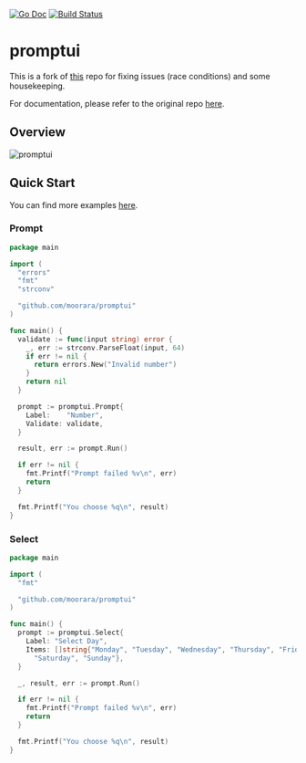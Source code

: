 [![Go Doc][godoc-image]][godoc-url]
[![Build Status][workflow-image]][workflow-url]

# promptui

This is a fork of [this](https://github.com/manifoldco/promptui) repo
for fixing issues (race conditions) and some housekeeping.

For documentation, please refer to the original repo [here](https://github.com/manifoldco/promptui).

## Overview

![promptui](https://media.giphy.com/media/xUNda0Ngb5qsogLsBi/giphy.gif)

## Quick Start

You can find more examples [here](./example).

### Prompt

```go
package main

import (
  "errors"
  "fmt"
  "strconv"

  "github.com/moorara/promptui"
)

func main() {
  validate := func(input string) error {
    _, err := strconv.ParseFloat(input, 64)
    if err != nil {
      return errors.New("Invalid number")
    }
    return nil
  }

  prompt := promptui.Prompt{
    Label:    "Number",
    Validate: validate,
  }

  result, err := prompt.Run()

  if err != nil {
    fmt.Printf("Prompt failed %v\n", err)
    return
  }

  fmt.Printf("You choose %q\n", result)
}
```

### Select

```go
package main

import (
  "fmt"

  "github.com/moorara/promptui"
)

func main() {
  prompt := promptui.Select{
    Label: "Select Day",
    Items: []string{"Monday", "Tuesday", "Wednesday", "Thursday", "Friday",
      "Saturday", "Sunday"},
  }

  _, result, err := prompt.Run()

  if err != nil {
    fmt.Printf("Prompt failed %v\n", err)
    return
  }

  fmt.Printf("You choose %q\n", result)
}
```


[godoc-url]: https://pkg.go.dev/github.com/moorara/promptui
[godoc-image]: https://pkg.go.dev/badge/github.com/moorara/promptui
[workflow-url]: https://github.com/moorara/promptui/actions
[workflow-image]: https://github.com/moorara/promptui/workflows/Go/badge.svg
